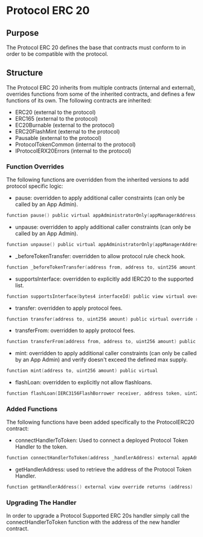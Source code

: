 # Protocol ERC 20

## Purpose

The Protocol ERC 20 defines the base that contracts must conform to in order to be compatible with the protocol.

## Structure

The Protocol ERC 20 inherits from multiple contracts (internal and external), overrides functions from some of the inherited contracts, and defines a few functions of its own. The following contracts are inherited:
- ERC20 (external to the protocol)
- ERC165 (external to the protocol)
- EC20Burnable (external to the protocol)
- ERC20FlashMint (external to the protocol)
- Pausable (external to the protocol)
- ProtocolTokenCommon (internal to the protocol)
- IProtocolERX20Errors (internal to the protocol)

### Function Overrides 

The following functions are overridden from the inherited versions to add protocol specific logic:
- pause: overridden to apply additional caller constraints (can only be called by an App Admin).

```c
function pause() public virtual appAdministratorOnly(appManagerAddress)
```

- unpause: overridden to apply additional caller constraints (can only be called by an App Admin).

```c
function unpause() public virtual appAdministratorOnly(appManagerAddress) 
```

- _beforeTokenTransfer: overridden to allow protocol rule check hook.

```c
function _beforeTokenTransfer(address from, address to, uint256 amount) internal override whenNotPaused
```

- supportsInterface: overridden to explicitly add IERC20 to the supported list.

```c
function supportsInterface(bytes4 interfaceId) public view virtual override returns (bool) 
```

- transfer: overridden to apply protocol fees.

```c
function transfer(address to, uint256 amount) public virtual override returns (bool)
```

- transferFrom: overridden to apply protocol fees.

```c
function transferFrom(address from, address to, uint256 amount) public override returns (bool)
```

- mint: overridden to apply additional caller constraints (can only be called by an App Admin) and verify doesn't exceed the defined max supply.

```c
function mint(address to, uint256 amount) public virtual
```

- flashLoan: overridden to explicitly not allow flashloans.

```c
function flashLoan(IERC3156FlashBorrower receiver, address token, uint256 amount, bytes calldata data) public pure virtual override returns (bool)
```

### Added Functions
The following functions have been added specifically to the ProtocolERC20 contract:
- connectHandlerToToken: Used to connect a deployed Protocol Token Handler to the token.

```c
function connectHandlerToToken(address _handlerAddress) external appAdministratorOnly(appManagerAddress)
```

- getHandlerAddress: used to retrieve the address of the Protocol Token Handler.

```c
function getHandlerAddress() external view override returns (address)
```

### Upgrading The Handler

In order to upgrade a Protocol Supported ERC 20s handler simply call the connectHandlerToToken function with the address of the new handler contract. 